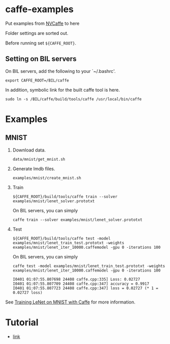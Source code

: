 
# caffe-examples

Put examples from [NVCaffe](https://github.com/NVIDIA/caffe) to here

Folder settings are sorted out.

Before running set `${CAFFE_ROOT}`.


## Setting on BIL servers

On BIL servers, add the following to your `~/.bashrc'.
```
export CAFFE_ROOT=/BIL/caffe
```

In addition, symbolic link for the built caffe tool is here.
```
sudo ln -s /BIL/caffe/build/tools/caffe /usr/local/bin/caffe
```

# Examples

## MNIST

1. Download data.
   ```
   data/mnist/get_mnist.sh
   ```
   
2. Generate lmdb files.
   ```
   examples/mnist/create_mnist.sh
   ```

3. Train 
   ```
   ${CAFFE_ROOT}/build/tools/caffe train --solver examples/mnist/lenet_solver.prototxt 
   ```
   
   On BIL servers, you can simply
   ```
   caffe train --solver examples/mnist/lenet_solver.prototxt 
   ```   
   
4. Test
   ```
   ${CAFFE_ROOT}/build/tools/caffe test -model examples/mnist/lenet_train_test.prototxt -weights examples/mnist/lenet_iter_10000.caffemodel -gpu 0 -iterations 100
   ```

   On BIL servers, you can simply
   ```
   caffe test -model examples/mnist/lenet_train_test.prototxt -weights examples/mnist/lenet_iter_10000.caffemodel -gpu 0 -iterations 100
   ```   

   ```
   I0401 01:07:55.807698 24408 caffe.cpp:335] Loss: 0.02727
   I0401 01:07:55.807709 24408 caffe.cpp:347] accuracy = 0.9917
   I0401 01:07:55.807723 24408 caffe.cpp:347] loss = 0.02727 (* 1 = 0.02727 loss)
   ```
   
   
See [Training LeNet on MNIST with Caffe](http://caffe.berkeleyvision.org/gathered/examples/mnist.html) for more information.


# Tutorial 
* [link](https://github.com/ys7yoo/BrainCaffe/wiki/Caffe-Tutorial-:-6.Interface-(Kor))
   
   




